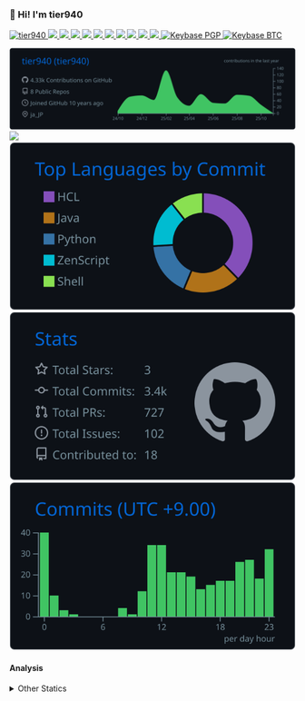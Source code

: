 ### 👋 Hi! I'm tier940

<p align="left"> 
  <a href="https://github.com/tier940/tier940/">
    <img src="https://komarev.com/ghpvc/?username=tier940" alt="tier940" />
  </a>
  <a href="http://twitter.com/tier940">
    <img height="20" src="https://img.shields.io/twitter/follow/tier940?label=Twitter&logo=twitter&style=flat" />
  </a>
  <a href="https://github.com/tier940">
    <img height="20" src="https://img.shields.io/github/followers/tier940?label=follow&logo=github&style=flat" />
  </a>
  <a href="https://www.reddit.com/user/tier940">
    <img height="20" src="https://img.shields.io/reddit/user-karma/combined/tier940?label=Reddit&logo=reddit&style=flat" />
  </a>
  <a href="https://stackoverflow.com/users/17317833/tier940">
    <img height="20" src="https://img.shields.io/stackexchange/stackoverflow/r/17317833?label=StackOverflow&logo=stack-overflow&style=flat" />
  </a>
  <a href="https://zenn.dev/tier940">
    <img height="20" src="https://zenn.badge.nikaera.com/s/tier940/likes" />
  </a>
  <a href="https://zenn.dev/tier940">
    <img height="20" src="https://zenn.badge.nikaera.com/s/tier940/followers" />
  </a>
  <a href="https://zenn.dev/tier940">
    <img height="20" src="https://zenn.badge.nikaera.com/s/tier940/articles" />
  </a>
  <a href="http://qiita.com/tier940">
    <img height="20" src="https://qiita-badge.apiapi.app/s/tier940/posts.svg" />
  </a>
  <a href="http://qiita.com/tier940">
    <img height="20" src="https://qiita-badge.apiapi.app/s/tier940/contributions.svg" />
  </a>
  <a href="https://github.com/tier940/tier940/">
    <img height="20" src="https://github.com/tier940/tier940/actions/workflows/main.yml/badge.svg" />
  </a>
  <a href="https://keybase.io/tier940">
    <img alt="Keybase PGP" src="https://img.shields.io/keybase/pgp/tier940">
  </a>
  <a href="https://keybase.io/tier940">
    <img alt="Keybase BTC" src="https://img.shields.io/keybase/btc/tier940">
  </a>
</p>

[![](https://raw.githubusercontent.com/tier940/tier940/main/profile-summary-card-output/github_dark/0-profile-details.svg)](https://github.com/vn7n24fzkq/github-profile-summary-cards)
[![](https://raw.githubusercontent.com/tier940/tier940/main/profile-summary-card-output/github_dark/1-repos-per-language.svg)](https://github.com/vn7n24fzkq/github-profile-summary-cards) [![](https://raw.githubusercontent.com/tier940/tier940/main/profile-summary-card-output/github_dark/2-most-commit-language.svg)](https://github.com/vn7n24fzkq/github-profile-summary-cards)
[![](https://raw.githubusercontent.com/tier940/tier940/main/profile-summary-card-output/github_dark/3-stats.svg)](https://github.com/vn7n24fzkq/github-profile-summary-cards) [![](https://raw.githubusercontent.com/tier940/tier940/main/profile-summary-card-output/github_dark/4-productive-time.svg)](https://github.com/vn7n24fzkq/github-profile-summary-cards)


#### Analysis
<!-- <img height="150" src="https://github.com/tier940/tier940/blob/master/images/stat.svg" alt="Alternative Text"/> -->

<details>
  <summary>Other Statics</summary>
  <!--START_SECTION:waka-->
![Code Time](http://img.shields.io/badge/Code%20Time-4%2C991%20hrs%2040%20mins-blue)

**🐱 My GitHub Data** 

> 📦 43.2 kB Used in GitHub's Storage 
 > 
> 💼 Opted to Hire
 > 
> 📜 12 Public Repositories 
 > 
> 🔑 6 Private Repositories 
 > 
**I'm an Early 🐤** 

```text
🌞 Morning                2419 commits        ████░░░░░░░░░░░░░░░░░░░░░   16.51 % 
🌆 Daytime                5417 commits        █████████░░░░░░░░░░░░░░░░   36.98 % 
🌃 Evening                5318 commits        █████████░░░░░░░░░░░░░░░░   36.30 % 
🌙 Night                  1495 commits        ███░░░░░░░░░░░░░░░░░░░░░░   10.21 % 
```
📅 **I'm Most Productive on Saturday** 

```text
Monday                   1495 commits        ███░░░░░░░░░░░░░░░░░░░░░░   10.21 % 
Tuesday                  2356 commits        ████░░░░░░░░░░░░░░░░░░░░░   16.08 % 
Wednesday                1767 commits        ███░░░░░░░░░░░░░░░░░░░░░░   12.06 % 
Thursday                 1509 commits        ███░░░░░░░░░░░░░░░░░░░░░░   10.30 % 
Friday                   2107 commits        ████░░░░░░░░░░░░░░░░░░░░░   14.38 % 
Saturday                 2786 commits        █████░░░░░░░░░░░░░░░░░░░░   19.02 % 
Sunday                   2629 commits        ████░░░░░░░░░░░░░░░░░░░░░   17.95 % 
```


📊 **This Week I Spent My Time On** 

```text
🕑︎ Time Zone: Asia/Tokyo

💬 Programming Languages: 
Other                    25 hrs 14 mins      █████████████████████░░░░   82.20 % 
Java                     1 hr 33 mins        █░░░░░░░░░░░░░░░░░░░░░░░░   05.07 % 
Markdown                 1 hr 19 mins        █░░░░░░░░░░░░░░░░░░░░░░░░   04.31 % 
JSON                     1 hr 8 mins         █░░░░░░░░░░░░░░░░░░░░░░░░   03.72 % 
Properties               19 mins             ░░░░░░░░░░░░░░░░░░░░░░░░░   01.07 % 

🔥 Editors: 
Chrome                   27 hrs 13 mins      ██████████████████████░░░   88.59 % 
IntelliJ IDEA            2 hrs 24 mins       ██░░░░░░░░░░░░░░░░░░░░░░░   07.86 % 
VS Code                  1 hr 1 min          █░░░░░░░░░░░░░░░░░░░░░░░░   03.31 % 
Edge                     4 mins              ░░░░░░░░░░░░░░░░░░░░░░░░░   00.25 % 

💻 Operating System: 
Windows                  30 hrs 13 mins      █████████████████████████   98.41 % 
Linux                    29 mins             ░░░░░░░░░░░░░░░░░░░░░░░░░   01.59 % 
```

**I Mostly Code in Java** 

```text
Java                     17 repos            █████████████░░░░░░░░░░░░   53.12 % 
ZenScript                3 repos             ██░░░░░░░░░░░░░░░░░░░░░░░   09.38 % 
Shell                    2 repos             ██░░░░░░░░░░░░░░░░░░░░░░░   06.25 % 
Python                   2 repos             ██░░░░░░░░░░░░░░░░░░░░░░░   06.25 % 
HTML                     1 repo              █░░░░░░░░░░░░░░░░░░░░░░░░   03.12 % 
```



**Timeline**

![Lines of Code chart](https://raw.githubusercontent.com/tier940/tier940/main/assets/bar_graph.png)


 Last Updated on 01/01/2025 01:04:04 UTC
<!--END_SECTION:waka-->
</details>
